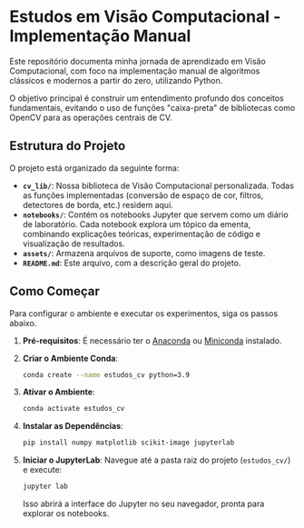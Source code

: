 # Estudos em Visão Computacional - Implementação Manual

Este repositório documenta minha jornada de aprendizado em Visão Computacional, com foco na implementação manual de algoritmos clássicos e modernos a partir do zero, utilizando Python.

O objetivo principal é construir um entendimento profundo dos conceitos fundamentais, evitando o uso de funções "caixa-preta" de bibliotecas como OpenCV para as operações centrais de CV.

## Estrutura do Projeto

O projeto está organizado da seguinte forma:

- **`cv_lib/`**: Nossa biblioteca de Visão Computacional personalizada. Todas as funções implementadas (conversão de espaço de cor, filtros, detectores de borda, etc.) residem aqui.
- **`notebooks/`**: Contém os notebooks Jupyter que servem como um diário de laboratório. Cada notebook explora um tópico da ementa, combinando explicações teóricas, experimentação de código e visualização de resultados.
- **`assets/`**: Armazena arquivos de suporte, como imagens de teste.
- **`README.md`**: Este arquivo, com a descrição geral do projeto.

## Como Começar

Para configurar o ambiente e executar os experimentos, siga os passos abaixo.

1.  **Pré-requisitos**: É necessário ter o [Anaconda](https://www.anaconda.com/products/distribution) ou [Miniconda](https://docs.conda.io/en/latest/miniconda.html) instalado.

2.  **Criar o Ambiente Conda**:
    ```bash
    conda create --name estudos_cv python=3.9
    ```

3.  **Ativar o Ambiente**:
    ```bash
    conda activate estudos_cv
    ```

4.  **Instalar as Dependências**:
    ```bash
    pip install numpy matplotlib scikit-image jupyterlab
    ```

5.  **Iniciar o JupyterLab**:
    Navegue até a pasta raiz do projeto (`estudos_cv/`) e execute:
    ```bash
    jupyter lab
    ```
    Isso abrirá a interface do Jupyter no seu navegador, pronta para explorar os notebooks.